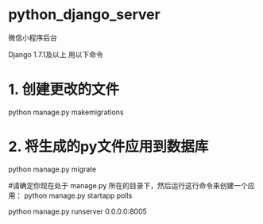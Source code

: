 # python_django_server

微信小程序后台

Django 1.7.1及以上 用以下命令
# 1. 创建更改的文件
python manage.py makemigrations
# 2. 将生成的py文件应用到数据库
python manage.py migrate

#请确定你现在处于 manage.py 所在的目录下，然后运行这行命令来创建一个应用：
python manage.py startapp polls

python manage.py runserver 0.0.0.0:8005